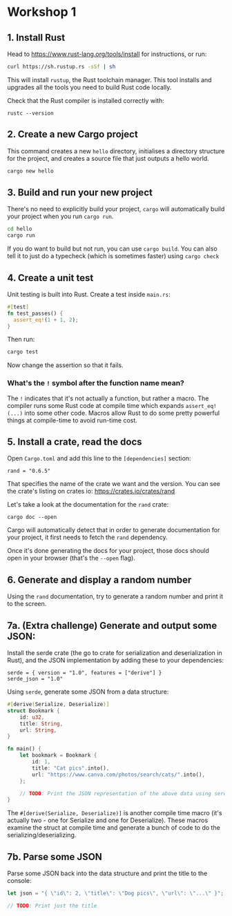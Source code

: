 # Workshop 1

## 1. Install Rust

Head to https://www.rust-lang.org/tools/install for instructions, or run:

```sh
curl https://sh.rustup.rs -sSf | sh
```

This will install `rustup`, the Rust toolchain manager. This tool installs and upgrades all the tools you need to build Rust code locally.

Check that the Rust compiler is installed correctly with:

```
rustc --version
```

## 2. Create a new Cargo project

This command creates a new `hello` directory, initialises a directory structure for the project, and creates a source file that just outputs a hello world.

```sh
cargo new hello
```

## 3. Build and run your new project

There's no need to explicitly build your project, `cargo` will automatically build your project when you run `cargo run`.

```sh
cd hello
cargo run
```

If you do want to build but not run, you can use `cargo build`. You can also tell it to just do a typecheck (which is sometimes faster) using `cargo check`

## 4. Create a unit test

Unit testing is built into Rust. Create a test inside `main.rs`:

```rust
#[test]
fn test_passes() {
  assert_eq!(1 + 1, 2);
}
```

Then run:

```sh
cargo test
```

Now change the assertion so that it fails.

### What's the `!` symbol after the function name mean?

The `!` indicates that it's not actually a function, but rather a macro. The compiler runs some Rust code at compile time which expands `assert_eq!(...)` into some other code. Macros allow Rust to do some pretty powerful things at compile-time to avoid run-time cost.

## 5. Install a crate, read the docs

Open `Cargo.toml` and add this line to the `[dependencies]` section:

```
rand = "0.6.5"
```

That specifies the name of the crate we want and the version. You can see the crate's listing on crates io: https://crates.io/crates/rand

Let's take a look at the documentation for the `rand` crate:

```
cargo doc --open
```

Cargo will automatically detect that in order to generate documentation for your project, it first needs to fetch the `rand` dependency.

Once it's done generating the docs for your project, those docs should open in your browser (that's the `--open` flag).

## 6. Generate and display a random number

Using the `rand` documentation, try to generate a random number and print it to the screen.

## 7a. (Extra challenge) Generate and output some JSON:

Install the serde crate (the go to crate for serialization and deserialization in Rust), and the JSON implementation by adding these to your dependencies:

```
serde = { version = "1.0", features = ["derive"] }
serde_json = "1.0"
```

Using `serde`, generate some JSON from a data structure:

```rust
#[derive(Serialize, Deserialize)]
struct Bookmark {
    id: u32,
    title: String,
    url: String,
}

fn main() {
    let bookmark = Bookmark {
        id: 1,
        title: "Cat pics".into(),
        url: "https://www.canva.com/photos/search/cats/".into(),
    };

    // TODO: Print the JSON representation of the above data using serde
}
```

The `#[derive(Serialize, Deserialize)]` is another compile time macro (it's actually two - one for Serialize and one for Deserialize). These macros examine the struct at compile time and generate a bunch of code to do the serializing/deserializing.

## 7b. Parse some JSON

Parse some JSON back into the data structure and print the title to the console:

```rust
let json = "{ \"id\": 2, \"title\": \"Dog pics\", \"url\": \"...\" }";

// TODO: Print just the title
```
